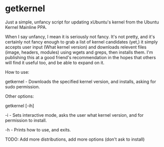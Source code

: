 # getkernel
Just a simple, unfancy script for updating xUbuntu's kernel from the Ubuntu Kernel Mainline PPA.

When I say unfancy, I mean it is seriously not fancy. It's not pretty, and it's certainly not fancy enough to grab a list of kernel candidates (yet,) it simply accepts user input (What kernel version) and downloads relevent files (image, headers, modules) using wgets and greps, then installs them. I'm publishing this at a good friend's recommendation in the hopes that others will find it useful too, and be able to expand on it.

How to use:

getkernel <kernel version> - Downloads the specified kernel version, and installs, asking for sudo permission.

Other options:

getkernel [-ih]

-i - Sets interactive mode, asks the user what kernel version, and for permission to install.

-h - Prints how to use, and exits.


TODO: Add more distributions, add more options (don't ask to install) 

